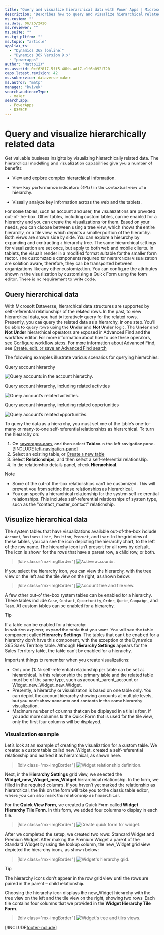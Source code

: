 ```yaml
---
title: "Query and visualize hierarchical data with Power Apps | MicrosoftDocs"
description: "Describes how to query and visualize hierarchical related data."
ms.custom: ""
ms.date: 06/20/2018
ms.reviewer: ""
ms.suite: ""
ms.tgt_pltfrm: ""
ms.topic: "article"
applies_to: 
  - "Dynamics 365 (online)"
  - "Dynamics 365 Version 9.x"
  - "powerapps"
author: "Mattp123"
ms.assetid: 0cf62817-5ff5-40bb-ad17-e1f6b0921720
caps.latest.revision: 42
ms.subservice: dataverse-maker
ms.author: "matp"
manager: "kvivek"
search.audienceType: 
  - maker
search.app: 
  - PowerApps
  - D365CE
---
```

# Query and visualize hierarchically related data

Get valuable business insights by visualizing hierarchically related data. The hierarchical modelling and visualization capabilities give you a number of benefits:  
  
-   View and explore complex hierarchical information.  
  
-   View key performance indicators (KPIs) in the contextual view of a hierarchy.  
  
-   Visually analyze key information across the web and the tablets.  
  
For some tables, such as account and user, the visualizations are provided out-of-the-box. Other tables, including custom tables, can be enabled for a hierarchy and you can create the visualizations for them. Based on your needs, you can choose between using a tree view, which shows the entire hierarchy, or a tile view, which depicts a smaller portion of the hierarchy. Both views are shown side by side. You can explore a hierarchy by expanding and contracting a hierarchy tree. The same hierarchical settings for visualization are set once, but apply to both web and mobile clients. In tablets, the visuals render in a modified format suitable for the smaller form factor. The customizable components required for hierarchical visualization are solution aware, therefore, they can be transported between organizations like any other customization. You can configure the attributes shown in the visualization by customizing a Quick Form using the form editor. There is no requirement to write code.  
  
<a name="BKMK_Querydata"></a>   

## Query hierarchical data

 With Microsoft Dataverse, hierarchical data structures are supported by self-referential relationships of the related rows. In the past, to view hierarchical data, you had to iteratively query for the related rows. Presently, you can query the related data as a hierarchy, in one step. You’ll be able to query rows using the **Under** and **Not Under** logic. The **Under** and **Not Under** hierarchical operators are exposed in Advanced Find and the workflow editor. For more information about how to use these operators, see [Configure workflow steps](/flow/configure-workflow-steps). For more information about Advanced Find, see [Create, edit, or save an Advanced Find search](/dynamics365/customer-engagement/basics/save-advanced-find-search)  
  
 The following examples illustrate various scenarios for querying hierarchies:  
  
 Query account hierarchy  
  
 ![Query accounts in the account hierarchy.](media/query-accounts.png "Query accounts in the account hierarchy")  
  
 Query account hierarchy, including related activities  
  
 ![Query account's related activities.](media/query-account-related-activities.png "Query account's related activities")  
  
 Query account hierarchy, including related opportunities  
  
 ![Query account's related opportunities.](media/query-account-related-opportunities.png "Query account's related opportunities")  
  
 To query the data as a hierarchy, you must set one of the table’s one-to-many or many-to-one self-referential relationships as hierarchical. To turn the hierarchy on:  

1. On [powerapps.com](https://make.powerapps.com/?utm_source=padocs&utm_medium=linkinadoc&utm_campaign=referralsfromdoc), and then select **Tables** in the left navigation pane. [!INCLUDE [left-navigation-pane](../../includes/left-navigation-pane.md)]
1. Select an existing table, or [Create a new table](data-platform-create-entity.md)
1. Select **Relationships**, and then select a self-referential relationship.
1. In the relationship details panel, check **Hierarchical**.  

> [!NOTE]
> - Some of the out-of the-box relationships can’t be customized. This will prevent you from setting those relationships as hierarchical.  
> - You can specify a hierarchical relationship for the system self-referential relationships. This includes self-referential relationships of system type,  such as the "contact_master_contact" relationship.  
  
<a name="BKMK_Visualizedata"></a>

## Visualize hierarchical data

The system tables that have visualizations available out-of-the-box include `Account`, `Business Unit`, `Position`, `Product`, and `User`. In the grid view of these tables, you can see the icon depicting the hierarchy chart, to the left of the row name. The hierarchy icon isn’t present for all rows by default. The icon is shown for the rows that have a parent row, a child row, or both.  
 
 > [!div class="mx-imgBorder"] 
 > ![Active accounts.](media/cust-hs-active-account.png "Active accounts")  
  
 If you select the hierarchy icon, you can view the hierarchy, with the tree view on the left and the tile view on the right, as shown below:  
  
> [!div class="mx-imgBorder"] 
> ![Account tree and tile view.](media/hierachy-security-accounts-tile-view.png "Account tree and tile view")  
  
 A few other out-of the-box system tables can be enabled for a hierarchy. These tables include `Case`, `Contact`, `Opportunity`, `Order`, `Quote`, `Campaign`, and `Team`. All custom tables can be enabled for a hierarchy.  
  
> [!TIP]
>  If a table can be enabled for a hierarchy:  
>  In solution explorer, expand the table that you want. You will see the table component called **Hierarchy Settings**. The tables that can’t be enabled for a hierarchy don’t have this component, with the exception of the Dynamics 365 Sales Territory table. Although **Hierarchy Settings** appears for the Sales Territory table, the table can’t be enabled for a hierarchy.  
  
Important things to remember when you create visualizations:  
  
- Only one (1: N) self-referential relationship per table can be set as hierarchical. In this relationship the primary table and the related table must be of the same type, such as account_parent_account or Widget_new_Widget_new_Widget.  
- Presently, a hierarchy or visualization is based on one table only. You can depict the account hierarchy showing accounts at multiple levels, but you can’t show accounts and contacts in the same hierarchy visualization.  
-  Maximum number of columns that can be displayed in a tile is four. If you add more columns to the Quick Form that is used for the tile view, only the first four columns will be displayed.  
  
### Visualization example

 Let’s look at an example of creating the visualization for a custom table. We created a custom table called new_Widget, created a self-referential relationship and marked it as hierarchical, as shown here.  

> [!div class="mx-imgBorder"] 
> ![Widget relationship definition.](media/widget-relationship-definition.png "Widget relationship definition")  

Next, in the **Hierarchy Settings** grid view, we selected the **Widget_new_Widget_new_Widget** hierarchical relationship. In the form, we filled in the required columns. If you haven’t yet marked the relationship as hierarchical, the link on the form will take you to the classic table editor, where you can also mark the relationship as hierarchical.  
  
For the **Quick View Form**, we created a Quick Form called **Widget Hierarchy Tile Form**. In this form, we added four columns to display in each tile.  
  
> [!div class="mx-imgBorder"] 
> ![Create quick form for widget.](media/create-quickf-orm.png "Create quick form for widget")  
  
 After we completed the setup, we created two rows: Standard Widget and Premium Widget. After making the Premium Widget a parent of the Standard Widget by using the lookup column, the new_Widget grid view depicted the hierarchy icons, as shown below:  
  
> [!div class="mx-imgBorder"] 
> ![Widget's hierarchy grid.](media/widget-hierarchy-grid.png "Widget's hierarchy grid")  
  
> [!TIP]
> The hierarchy icons don’t appear in the row grid view until the rows are paired in the parent – child relationship.  
  
Choosing the hierarchy icon displays the new_Widget hierarchy with the tree view on the left and the tile view on the right, showing two rows. Each tile contains four columns that we provided in the **Widget Hierarchy Tile Form**.  

> [!div class="mx-imgBorder"] 
> ![Widget's tree and tiles views.](media/widget-tree-tiles.png "Widget's tree and tiles views")  
  

[!INCLUDE[footer-include](../../includes/footer-banner.md)]
